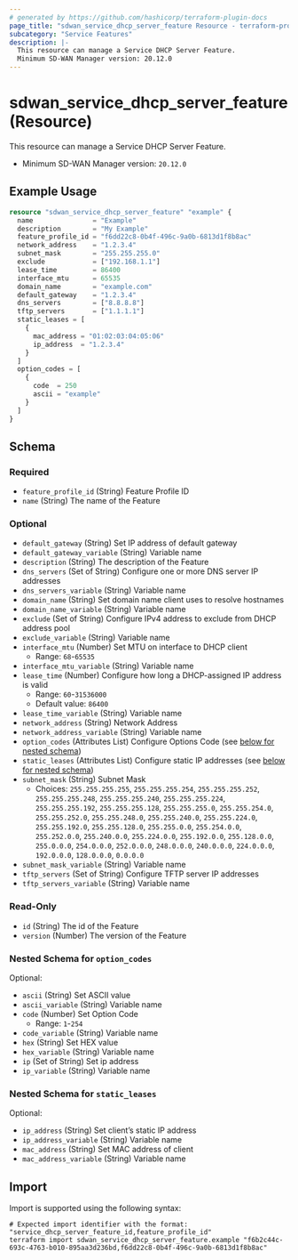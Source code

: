 ```yaml
---
# generated by https://github.com/hashicorp/terraform-plugin-docs
page_title: "sdwan_service_dhcp_server_feature Resource - terraform-provider-sdwan"
subcategory: "Service Features"
description: |-
  This resource can manage a Service DHCP Server Feature.
  Minimum SD-WAN Manager version: 20.12.0
---
```


# sdwan_service_dhcp_server_feature (Resource)

This resource can manage a Service DHCP Server Feature.
  - Minimum SD-WAN Manager version: `20.12.0`

## Example Usage

```terraform
resource "sdwan_service_dhcp_server_feature" "example" {
  name               = "Example"
  description        = "My Example"
  feature_profile_id = "f6dd22c8-0b4f-496c-9a0b-6813d1f8b8ac"
  network_address    = "1.2.3.4"
  subnet_mask        = "255.255.255.0"
  exclude            = ["192.168.1.1"]
  lease_time         = 86400
  interface_mtu      = 65535
  domain_name        = "example.com"
  default_gateway    = "1.2.3.4"
  dns_servers        = ["8.8.8.8"]
  tftp_servers       = ["1.1.1.1"]
  static_leases = [
    {
      mac_address = "01:02:03:04:05:06"
      ip_address  = "1.2.3.4"
    }
  ]
  option_codes = [
    {
      code  = 250
      ascii = "example"
    }
  ]
}
```

<!-- schema generated by tfplugindocs -->
## Schema

### Required

- `feature_profile_id` (String) Feature Profile ID
- `name` (String) The name of the Feature

### Optional

- `default_gateway` (String) Set IP address of default gateway
- `default_gateway_variable` (String) Variable name
- `description` (String) The description of the Feature
- `dns_servers` (Set of String) Configure one or more DNS server IP addresses
- `dns_servers_variable` (String) Variable name
- `domain_name` (String) Set domain name client uses to resolve hostnames
- `domain_name_variable` (String) Variable name
- `exclude` (Set of String) Configure IPv4 address to exclude from DHCP address pool
- `exclude_variable` (String) Variable name
- `interface_mtu` (Number) Set MTU on interface to DHCP client
  - Range: `68`-`65535`
- `interface_mtu_variable` (String) Variable name
- `lease_time` (Number) Configure how long a DHCP-assigned IP address is valid
  - Range: `60`-`31536000`
  - Default value: `86400`
- `lease_time_variable` (String) Variable name
- `network_address` (String) Network Address
- `network_address_variable` (String) Variable name
- `option_codes` (Attributes List) Configure Options Code (see [below for nested schema](#nestedatt--option_codes))
- `static_leases` (Attributes List) Configure static IP addresses (see [below for nested schema](#nestedatt--static_leases))
- `subnet_mask` (String) Subnet Mask
  - Choices: `255.255.255.255`, `255.255.255.254`, `255.255.255.252`, `255.255.255.248`, `255.255.255.240`, `255.255.255.224`, `255.255.255.192`, `255.255.255.128`, `255.255.255.0`, `255.255.254.0`, `255.255.252.0`, `255.255.248.0`, `255.255.240.0`, `255.255.224.0`, `255.255.192.0`, `255.255.128.0`, `255.255.0.0`, `255.254.0.0`, `255.252.0.0`, `255.240.0.0`, `255.224.0.0`, `255.192.0.0`, `255.128.0.0`, `255.0.0.0`, `254.0.0.0`, `252.0.0.0`, `248.0.0.0`, `240.0.0.0`, `224.0.0.0`, `192.0.0.0`, `128.0.0.0`, `0.0.0.0`
- `subnet_mask_variable` (String) Variable name
- `tftp_servers` (Set of String) Configure TFTP server IP addresses
- `tftp_servers_variable` (String) Variable name

### Read-Only

- `id` (String) The id of the Feature
- `version` (Number) The version of the Feature

<a id="nestedatt--option_codes"></a>
### Nested Schema for `option_codes`

Optional:

- `ascii` (String) Set ASCII value
- `ascii_variable` (String) Variable name
- `code` (Number) Set Option Code
  - Range: `1`-`254`
- `code_variable` (String) Variable name
- `hex` (String) Set HEX value
- `hex_variable` (String) Variable name
- `ip` (Set of String) Set ip address
- `ip_variable` (String) Variable name


<a id="nestedatt--static_leases"></a>
### Nested Schema for `static_leases`

Optional:

- `ip_address` (String) Set client’s static IP address
- `ip_address_variable` (String) Variable name
- `mac_address` (String) Set MAC address of client
- `mac_address_variable` (String) Variable name

## Import

Import is supported using the following syntax:

```shell
# Expected import identifier with the format: "service_dhcp_server_feature_id,feature_profile_id"
terraform import sdwan_service_dhcp_server_feature.example "f6b2c44c-693c-4763-b010-895aa3d236bd,f6dd22c8-0b4f-496c-9a0b-6813d1f8b8ac"
```
